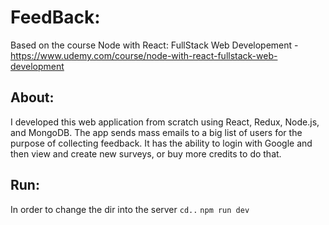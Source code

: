 # FeedBack:
Based on the course Node with React: FullStack Web Developement - https://www.udemy.com/course/node-with-react-fullstack-web-development

## About:
I developed this web application from scratch using React, Redux, Node.js, and MongoDB. The app sends mass emails to a big list of users for the purpose of collecting feedback. 
It has the ability to login with Google and then view and create new surveys, or buy more credits to do that.

## Run:


In order to change the dir into the server
`cd..`
`npm run dev`
